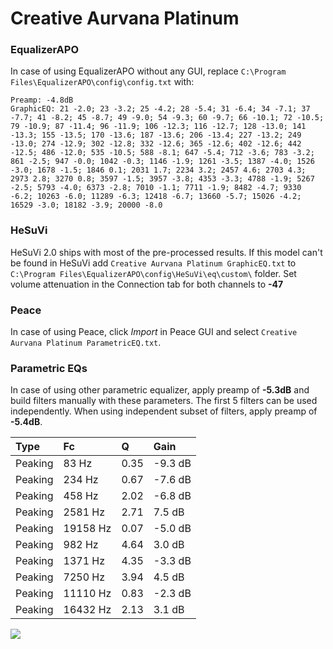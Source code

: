 # Creative Aurvana Platinum

### EqualizerAPO
In case of using EqualizerAPO without any GUI, replace `C:\Program Files\EqualizerAPO\config\config.txt`
with:
```
Preamp: -4.8dB
GraphicEQ: 21 -2.0; 23 -3.2; 25 -4.2; 28 -5.4; 31 -6.4; 34 -7.1; 37 -7.7; 41 -8.2; 45 -8.7; 49 -9.0; 54 -9.3; 60 -9.7; 66 -10.1; 72 -10.5; 79 -10.9; 87 -11.4; 96 -11.9; 106 -12.3; 116 -12.7; 128 -13.0; 141 -13.3; 155 -13.5; 170 -13.6; 187 -13.6; 206 -13.4; 227 -13.2; 249 -13.0; 274 -12.9; 302 -12.8; 332 -12.6; 365 -12.6; 402 -12.6; 442 -12.5; 486 -12.0; 535 -10.5; 588 -8.1; 647 -5.4; 712 -3.6; 783 -3.2; 861 -2.5; 947 -0.0; 1042 -0.3; 1146 -1.9; 1261 -3.5; 1387 -4.0; 1526 -3.0; 1678 -1.5; 1846 0.1; 2031 1.7; 2234 3.2; 2457 4.6; 2703 4.3; 2973 2.8; 3270 0.8; 3597 -1.5; 3957 -3.8; 4353 -3.3; 4788 -1.9; 5267 -2.5; 5793 -4.0; 6373 -2.8; 7010 -1.1; 7711 -1.9; 8482 -4.7; 9330 -6.2; 10263 -6.0; 11289 -6.3; 12418 -6.7; 13660 -5.7; 15026 -4.2; 16529 -3.0; 18182 -3.9; 20000 -8.0
```

### HeSuVi
HeSuVi 2.0 ships with most of the pre-processed results. If this model can't be found in HeSuVi add
`Creative Aurvana Platinum GraphicEQ.txt` to `C:\Program Files\EqualizerAPO\config\HeSuVi\eq\custom\` folder.
Set volume attenuation in the Connection tab for both channels to **-47**

### Peace
In case of using Peace, click *Import* in Peace GUI and select `Creative Aurvana Platinum ParametricEQ.txt`.

### Parametric EQs
In case of using other parametric equalizer, apply preamp of **-5.3dB** and build filters manually
with these parameters. The first 5 filters can be used independently.
When using independent subset of filters, apply preamp of **-5.4dB**.

| Type    | Fc       |    Q | Gain    |
|:--------|:---------|:-----|:--------|
| Peaking | 83 Hz    | 0.35 | -9.3 dB |
| Peaking | 234 Hz   | 0.67 | -7.6 dB |
| Peaking | 458 Hz   | 2.02 | -6.8 dB |
| Peaking | 2581 Hz  | 2.71 | 7.5 dB  |
| Peaking | 19158 Hz | 0.07 | -5.0 dB |
| Peaking | 982 Hz   | 4.64 | 3.0 dB  |
| Peaking | 1371 Hz  | 4.35 | -3.3 dB |
| Peaking | 7250 Hz  | 3.94 | 4.5 dB  |
| Peaking | 11110 Hz | 0.83 | -2.3 dB |
| Peaking | 16432 Hz | 2.13 | 3.1 dB  |

![](https://raw.githubusercontent.com/jaakkopasanen/AutoEq/master/results/rtings/avg/Creative%20Aurvana%20Platinum/Creative%20Aurvana%20Platinum.png)